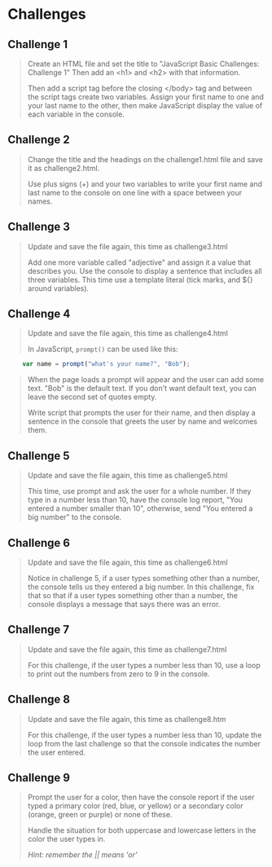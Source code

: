 # Challenges 

## Challenge 1

>Create an HTML file and set the title to "JavaScript Basic Challenges: Challenge 1" Then add an \<h1\> and \<h2\> with that information. 
>
>Then add a script tag before the closing \</body\> tag and between the script tags create two variables. Assign your first name to one and your last name to the other, then make JavaScript display the value of each variable in the console. 

## Challenge 2

>Change the title and the headings on the challenge1.html file and save it as challenge2.html.
>
>Use plus signs (+) and your two variables to write your first name and last name to the console on one line with a space between your names.

## Challenge 3

>Update and save the file again, this time as challenge3.html
>
>Add one more variable called "adjective" and assign it a value that describes you. Use the console to display a sentence that includes all three variables. This time use a template literal (tick marks, and ${} around variables).

## Challenge 4

>Update and save the file again, this time as challenge4.html 
>
>In JavaScript, `prompt()` can be used like this: 

```js
    var name = prompt("what's your name?", "Bob"); 
```

>When the page loads a prompt will appear and the user can add some text. "Bob" is the default text. If you don't want default text, you can leave the second set of quotes empty.
>
>Write script that prompts the user for their name, and then display a sentence in the console that greets the user by name and welcomes them.

## Challenge 5

>Update and save the file again, this time as challenge5.html
>
>This time, use prompt and ask the user for a whole number. If they type in a number less than 10, have the console log report, "You entered a number smaller than 10", otherwise, send "You entered a big number" to the console.

## Challenge 6

>Update and save the file again, this time as challenge6.html
>
>Notice in challenge 5, if a user types something other than a number, the console tells us they entered a big number. In this challenge, fix that so that if a user types something other than a number, the console displays a message that says there was an error.

## Challenge 7

>Update and save the file again, this time as challenge7.html
>
>For this challenge, if the user types a number less than 10, use a loop to print out the numbers from zero to 9 in the console.

## Challenge 8

>Update and save the file again, this time as challenge8.htm 
>
>For this challenge, if the user types a number less than 10, update the loop from the last challenge so that the console indicates the number the user entered.

## Challenge 9 

>Prompt the user for a color, then have the console report if the user typed a primary color (red, blue, or yellow) or a secondary color (orange, green or purple) or none of these. 
>
>Handle the situation for both uppercase and lowercase letters in the color the user types in. 
>
>_Hint: remember the || means 'or'_
